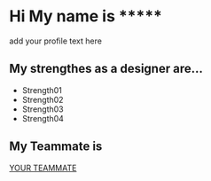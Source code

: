 
 <!DOCTYPE html>
<html lang="en">
<head>
  <meta charset="utf-8">
  <title>Your Name</title>
</head>
<body>
   <h1>Hi My name is *****</h1>
   <p>add your profile text here</p>

   <h2>My strengthes as a designer are...</h2>
    <ul>
      <li>Strength01</li>
      <li>Strength02</li>
      <li>Strength03</li>
      <li>Strength04</li>
    </ul>

   <h2>My Teammate is</h2>
   <p><a href="yourteamate.html">YOUR TEAMMATE</a></p>
</body>

</html>